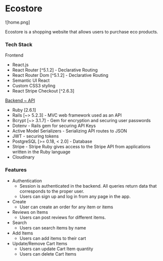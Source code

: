 # Ecostore

![home.png]

Ecostore is a shopping website that allows users to purchase eco products.

### Tech Stack
Frontend

* React.js
* React Router [^5.1.2] - Declarative Routing
* React Router Dom [^5.1.2] - Declarative Routing
* Semantic UI React
* Custom CSS3 styling
* React Stripe Checkout [^2.6.3]

[Backend ~ API](https://github.com/nisayana/ecostore_backend)

* Ruby [2.6.1]
* Rails [~> 5.2.3] - MVC web framework used as an API
* Bcrypt [~> 3.1.7] - Gem for encryption and securing user passwords
* Dotenv - Rails gem for securing API Keys
* Active Model Serializers - Serializing API routes to JSON
* JWT - securing tokens
* PostgreSQL [>= 0.18, < 2.0] - Database
* Stripe - Stripe Ruby gives access to the Stripe API from applications written in the Ruby language
* Cloudinary

### Features

* Authentication
  * Session is authenticated in the backend. All queries return data that corresponds to the proper user.
  * Users can sign up and log in from any page in the app.
* Create
  * User can create an order for any item or items
* Reviews on Items
  * Users can post reviews for different items.
* Search
  * Users can search items by name
* Add Items
  * Users can add items to their cart
* Update/Remove Cart Items
  * Users can update Cart Item quantity
  * Users can delete Cart Items
